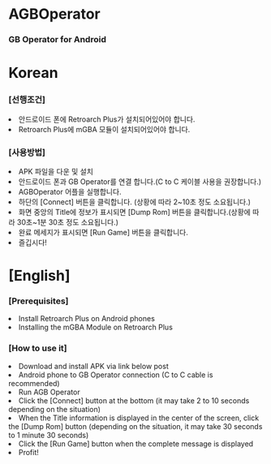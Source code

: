 <h1>AGBOperator</h1>
<h3>GB Operator for Android</h2>

<h1>Korean</h1>
<h3>[선행조건]</h3>
<li>안드로이드 폰에 Retroarch Plus가 설치되어있어야 합니다.</li>
<li>Retroarch Plus에 mGBA 모듈이 설치되어있어야 합니다.</li>

<h3>[사용방법]</h3>
<li>APK 파일을 다운 및 설치</li>
<li>안드로이드 폰과 GB Operator를 연결 합니다.(C to C 케이블 사용을 권장합니다.)</li>
<li>AGBOperator 어플을 실행합니다.</li>
<li>하단의 [Connect] 버튼을 클릭합니다. (상황에 따라 2~10초 정도 소요됩니다.)</li>
<li>화면 중앙의 Title에 정보가 표시되면 [Dump Rom] 버튼을 클릭합니다.(상황에 따라 30초~1분 30초 정도 소요됩니다.)</li>
<li>완료 메세지가 표시되면 [Run Game] 버튼을 클릭합니다.</li>
<li>즐깁시다!</li>

<h1>[English]</h1>
<h3>[Prerequisites]</h3>
<li>Install Retroarch Plus on Android phones</li>
<li>Installing the mGBA Module on Retroarch Plus</li>

<h3>[How to use it]</h3>
<li>Download and install APK via link below post</li>
<li>Android phone to GB Operator connection (C to C cable is recommended)</li>
<li>Run AGB Operator</li>
<li>Click the [Connect] button at the bottom (it may take 2 to 10 seconds depending on the situation)</li>
<li>When the Title information is displayed in the center of the screen, click the [Dump Rom] button (depending on the situation, it may take 30 seconds to 1 minute 30 seconds)</li>
<li>Click the [Run Game] button when the complete message is displayed</li>
<li>Profit!</li>
